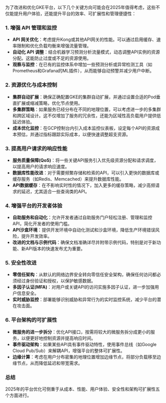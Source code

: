 为了改进和优化GKE平台，以下几个关键方向可能会在2025年值得考虑，这些不仅能提升用户体验，还能提升平台的效率、可扩展性和管理便捷性：

### 1. **增强 API 管理和监控**

- **API 网关优化**：考虑提升Kong或其他API网关的性能。可以通过启用缓存、速率限制和优化负载均衡来增强流量管理。
- **自动化 API 调整**：结合机器学习预测分析流量模式，动态调整API实例的资源分配。这能防止过度或不足的资源使用。
- **观察与监控**：在已有的监控体系中增加一些预测分析或异常检测工具（如Prometheus和Grafana的ML插件），从而能够自动预警并减少用户中断。

### 2. **资源优化与成本控制**

- **集群自动扩展**：确保正确配置GKE的集群自动扩展，并通过设置合适的Pod垂直扩展或缩减策略，优化节点使用。
- **多集群策略**：如果服务已经分布在不同的地理位置，可以考虑进一步的多集群和跨区域设计。这不仅增加了服务的冗余性，还能为区域性高负载用户提供低延迟体验。
- **成本优化监控**：在GCP控制台内引入成本监控仪表板，设定每个API的资源成本预估，并通过指标跟踪实际成本，以便快速调整超支资源。

### 3. **提高用户请求的响应性能**

- **服务质量保障(QoS)**：将一些关键API服务引入优先级资源分配和请求调度，以提高用户的请求响应速度。
- **数据库性能改进**：对于需要频繁存储和检索的API，可以引入更快的数据库或缓存服务（如Redis、Memcached）来提升数据库性能。
- **API数据缓存**：在不影响实时性的情况下，加入更多的缓存策略，减少高频请求的延迟，尤其适合一些查询类的API。

### 4. **增强平台的开发者体验**

- **自助服务和自动化**：允许开发者通过自助服务门户轻松注册、管理和监控API，简化开发者的使用门槛。
- **API沙盒环境**：提供开发环境中自动化测试和沙盒环境，降低生产环境错误风险，提升开发效率。
- **改进的文档与示例代码**：确保文档准确详尽并附带示例代码，特别是对于新功能、新API版本的快速发布尤为重要。

### 5. **安全性改进**

- **零信任架构**：从默认的网络边界安全转向零信任安全架构，确保任何访问都必须经过身份验证和授权，以保护敏感数据。
- **多因子认证(MFA)**：对用户或关键API的访问实施多因子认证，进一步加强用户信息安全。
- **实时威胁监控**：部署能够识别威胁和异常行为的实时监控系统，减少平台的潜在攻击面。

### 6. **平台架构的可扩展性**

- **微服务的进一步拆分**：优化API接口，按需将较大的微服务拆分成更小的服务，以便更好地控制资源并提高响应时间。
- **事件驱动架构**：如果某些API具有事件驱动特性，使用事件总线（如Google Cloud Pub/Sub）来解耦API，增强平台的整体可扩展性。
- **边缘计算**：考虑在用户分布密集的地理位置增加边缘节点，将部分负载移至边缘节点，从而降低延迟和带宽需求。

### 总结

2025年的平台优化可侧重于从成本、性能、用户体验、安全性和架构可扩展性五个方面进行。
